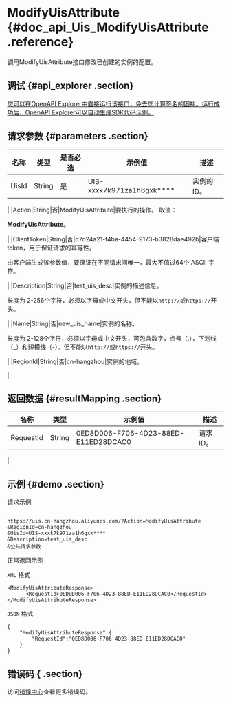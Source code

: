 # ModifyUisAttribute {#doc_api_Uis_ModifyUisAttribute .reference}

调用ModifyUisAttribute接口修改已创建的实例的配置。

## 调试 {#api_explorer .section}

[您可以在OpenAPI Explorer中直接运行该接口，免去您计算签名的困扰。运行成功后，OpenAPI Explorer可以自动生成SDK代码示例。](https://api.aliyun.com/#product=Uis&api=ModifyUisAttribute&type=RPC&version=2018-08-21)

## 请求参数 {#parameters .section}

|名称|类型|是否必选|示例值|描述|
|--|--|----|---|--|
|UisId|String|是|UIS-xxxk7k971za1h6gxk\*\*\*\*|实例的ID。

 |
|Action|String|否|ModifyUisAttribute|要执行的操作。 取值：

 **ModifyUisAttribute**。

 |
|ClientToken|String|否|d7d24a21-f4ba-4454-9173-b3828dae492b|客户端token，用于保证请求的幂等性。

 由客户端生成该参数值，要保证在不同请求间唯一，最大不值过64个 ASCII 字符。

 |
|Description|String|否|test\_uis\_desc|实例的描述信息。

 长度为 2-256个字符，必须以字母或中文开头，但不能以`http://`或`https://`开头。

 |
|Name|String|否|new\_uis\_name|实例的名称。

 长度为 2-128个字符，必须以字母或中文开头，可包含数字，点号（.），下划线（\_）和短横线（-）。但不能以`http://`或`https://`开头。

 |
|RegionId|String|否|cn-hangzhou|实例的地域。

 |

## 返回数据 {#resultMapping .section}

|名称|类型|示例值|描述|
|--|--|---|--|
|RequestId|String|0ED8D006-F706-4D23-88ED-E11ED28DCAC0|请求ID。

 |

## 示例 {#demo .section}

请求示例

``` {#request_demo}

https://uis.cn-hangzhou.aliyuncs.com/?Action=ModifyUisAttribute
&RegionId=cn-hangzhou
&UisId=UIS-xxxk7k971za1h6gxk****
&Description=test_uis_desc
&公共请求参数

```

正常返回示例

`XML` 格式

``` {#xml_return_success_demo}
<ModifyUisAttributeResponse>
      <RequestId>0ED8D006-F706-4D23-88ED-E11ED28DCAC0</RequestId>
</ModifyUisAttributeResponse>
```

`JSON` 格式

``` {#json_return_success_demo}
{
	"ModifyUisAttributeResponse":{
		"RequestId":"0ED8D006-F706-4D23-88ED-E11ED28DCAC0"
	}
}
```

## 错误码 { .section}

访问[错误中心](https://error-center.aliyun.com/status/product/Uis)查看更多错误码。

